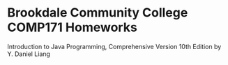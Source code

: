 # Brookdale Community College COMP171 Homeworks

Introduction to Java Programming, 
Comprehensive Version 10th Edition by Y. Daniel Liang
